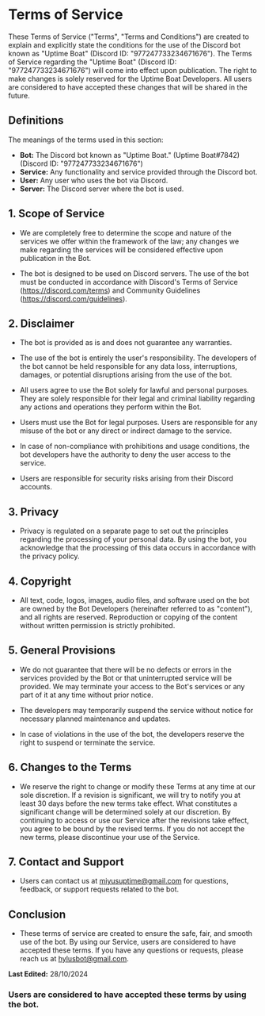# Terms of Service

These Terms of Service ("Terms", "Terms and Conditions") are created to explain and explicitly state the conditions for the use of the Discord bot known as "Uptime Boat" (Discord ID: "977247733234671676"). The Terms of Service regarding the "Uptime Boat" (Discord ID: "977247733234671676") will come into effect upon publication. The right to make changes is solely reserved for the Uptime Boat Developers. All users are considered to have accepted these changes that will be shared in the future.

## Definitions
The meanings of the terms used in this section:
- **Bot:** The Discord bot known as "Uptime Boat." (Uptime Boat#7842) (Discord ID: "977247733234671676")
- **Service:** Any functionality and service provided through the Discord bot.
- **User:** Any user who uses the bot via Discord.
- **Server:** The Discord server where the bot is used.

## 1. Scope of Service
- We are completely free to determine the scope and nature of the services we offer within the framework of the law; any changes we make regarding the services will be considered effective upon publication in the Bot.

- The bot is designed to be used on Discord servers. The use of the bot must be conducted in accordance with Discord's Terms of Service (https://discord.com/terms) and Community Guidelines (https://discord.com/guidelines).

## 2. Disclaimer
- The bot is provided as is and does not guarantee any warranties.

- The use of the bot is entirely the user's responsibility. The developers of the bot cannot be held responsible for any data loss, interruptions, damages, or potential disruptions arising from the use of the bot.

- All users agree to use the Bot solely for lawful and personal purposes. They are solely responsible for their legal and criminal liability regarding any actions and operations they perform within the Bot.

- Users must use the Bot for legal purposes. Users are responsible for any misuse of the bot or any direct or indirect damage to the service.

- In case of non-compliance with prohibitions and usage conditions, the bot developers have the authority to deny the user access to the service.

- Users are responsible for security risks arising from their Discord accounts.

## 3. Privacy
- Privacy is regulated on a separate page to set out the principles regarding the processing of your personal data. By using the bot, you acknowledge that the processing of this data occurs in accordance with the privacy policy.

## 4. Copyright
- All text, code, logos, images, audio files, and software used on the bot are owned by the Bot Developers (hereinafter referred to as "content"), and all rights are reserved. Reproduction or copying of the content without written permission is strictly prohibited.

## 5. General Provisions
- We do not guarantee that there will be no defects or errors in the services provided by the Bot or that uninterrupted service will be provided. We may terminate your access to the Bot's services or any part of it at any time without prior notice.

- The developers may temporarily suspend the service without notice for necessary planned maintenance and updates.

- In case of violations in the use of the bot, the developers reserve the right to suspend or terminate the service.

## 6. Changes to the Terms
- We reserve the right to change or modify these Terms at any time at our sole discretion. If a revision is significant, we will try to notify you at least 30 days before the new terms take effect. What constitutes a significant change will be determined solely at our discretion. By continuing to access or use our Service after the revisions take effect, you agree to be bound by the revised terms. If you do not accept the new terms, please discontinue your use of the Service.

## 7. Contact and Support
- Users can contact us at miyusuptime@gmail.com for questions, feedback, or support requests related to the bot.

## Conclusion
- These terms of service are created to ensure the safe, fair, and smooth use of the bot. By using our Service, users are considered to have accepted these terms. If you have any questions or requests, please reach us at hylusbot@gmail.com.

**Last Edited:** 28/10/2024

### Users are considered to have accepted these terms by using the bot.
